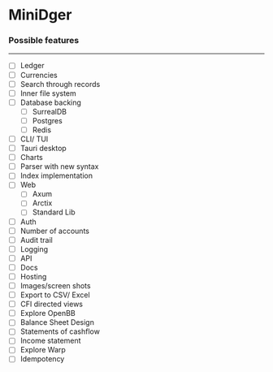 # MiniDger

### Possible features

--- 

- [ ] Ledger
- [ ] Currencies
- [ ] Search through records
- [ ] Inner file system
- [ ] Database backing
  - [ ] SurrealDB
  - [ ] Postgres
  - [ ] Redis
- [ ] CLI/ TUI
- [ ] Tauri desktop
- [ ] Charts
- [ ] Parser with new syntax
- [ ] Index implementation
- [ ] Web
  - [ ] Axum
  - [ ] Arctix
  - [ ] Standard Lib
- [ ] Auth
- [ ] Number of accounts
- [ ] Audit trail
- [ ] Logging
- [ ] API
- [ ] Docs
- [ ] Hosting
- [ ] Images/screen shots
- [ ] Export to CSV/ Excel
- [ ] CFI directed views
- [ ] Explore OpenBB
- [ ] Balance Sheet Design
- [ ] Statements of cashflow
- [ ] Income statement
- [ ] Explore Warp
- [ ] Idempotency
